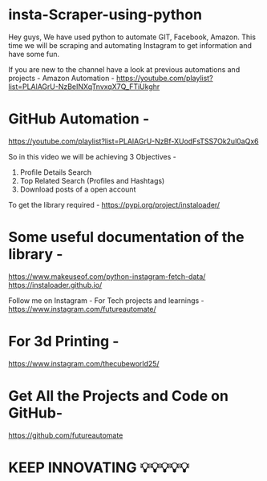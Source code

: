 # insta-Scraper-using-python
Hey guys, We have used python to automate GIT, Facebook, Amazon. This time we will be scraping and automating Instagram to get information and have some fun.

If you are new to the channel have a look at previous automations and projects -
Amazon Automation -
https://youtube.com/playlist?list=PLAlAGrU-NzBeINXqTnvxqX7Q_FTiUkghr

# GitHub Automation -
https://youtube.com/playlist?list=PLAlAGrU-NzBf-XUodFsTSS7Ok2ul0aQx6

So in this video we will be achieving 3 Objectives - 
1) Profile Details Search
2) Top Related Search (Profiles and Hashtags)
3) Download posts of a open account

To get the library required -
https://pypi.org/project/instaloader/

# Some useful documentation of the library - 
https://www.makeuseof.com/python-instagram-fetch-data/
https://instaloader.github.io/

Follow me on Instagram - 
For Tech projects  and learnings  -https://www.instagram.com/futureautomate/

# For 3d Printing -
https://www.instagram.com/thecubeworld25/

# Get All the Projects and Code on GitHub-
https://github.com/futureautomate

# KEEP INNOVATING 💡💡💡💡💡

